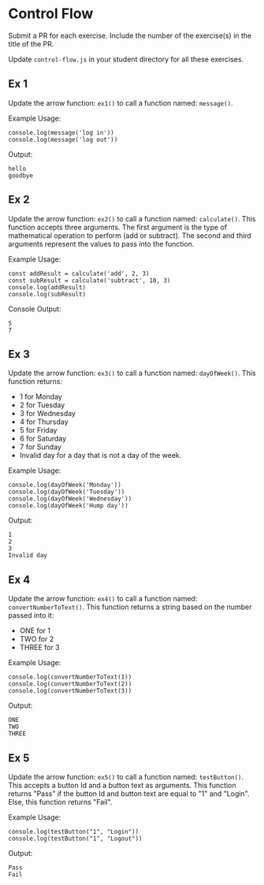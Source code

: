 # Control Flow
Submit a PR for each exercise. Include the number of the exercise(s) in the title of the PR.

Update `control-flow.js` in your student directory for all these exercises.

## Ex 1
Update the arrow function: `ex1()` to call a function named: `message()`.

Example Usage:
```
console.log(message('log in'))
console.log(message('log out'))
```

Output:
```
hello
goodbye
```

## Ex 2
Update the arrow function: `ex2()` to call a function named: `calculate()`.  This function accepts three arguments.  The first argument is the type of mathematical operation to perform (add or subtract).  The second and third arguments represent the values to pass into the function. 

Example Usage:
```
const addResult = calculate('add', 2, 3)
const subResult = calculate('subtract', 10, 3)
console.log(addResult)
console.log(subResult)
```

Console Output:
```
5
7
```

## Ex 3
Update the arrow function: `ex3()` to call a function named: `dayOfWeek()`.  This function returns:
 - 1 for Monday
 - 2 for Tuesday
 - 3 for Wednesday
 - 4 for Thursday
 - 5 for Friday
 - 6 for Saturday
 - 7 for Sunday
 - Invalid day for a day that is not a day of the week.

Example Usage:
```
console.log(dayOfWeek('Monday'))
console.log(dayOfWeek('Tuesday'))
console.log(dayOfWeek('Wednesday'))
console.log(dayOfWeek('Hump day'))
```

Output:
```
1
2
3
Invalid day
```

## Ex 4
Update the arrow function: `ex4()` to call a function named: `convertNumberToText()`.  This function returns a string based on the number passed into it:
- ONE for 1
- TWO for 2
- THREE for 3

Example Usage:
```
console.log(convertNumberToText(1))
console.log(convertNumberToText(2))
console.log(convertNumberToText(3))
```

Output:
```
ONE
TWO
THREE
```

## Ex 5
Update the arrow function: `ex5()` to call a function named: `testButton()`.  This accepts a button Id and a button text as arguments.  This function returns "Pass" if the button Id and button text are equal to "1" and "Login".  Else, this function returns "Fail".

Example Usage:
```
console.log(testButton("1", "Login"))
console.log(testButton("1", "Logout"))
```

Output:
```
Pass
Fail
```
